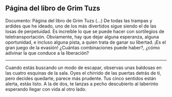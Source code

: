 ## Página del libro de Grim Tuzs
Documento: Página del libro de Grim Tuzs
(...) De todas las trampas y ardides que he ideado, uno de los más divertidos sigue siendo el de las losas de perpetuidad. Es increíble lo que se puede hacer con sortilegios de teletransportación. Obviamente, hay que dejar alguna esperanza, alguna oportunidad, e incluso alguna pista, a quien trata de ganar su libertad. ¡Es el gran juego de la evasión! ¿Cuántas combinaciones puede haber?, ¿cómo adivinar la que conduce a la liberación?
***
Cuando estás buscando un modo de escapar, observas unas baldosas en las cuatro esquinas de la sala. Oyes el chirrido de las puertas detrás de ti, pero decides quedarte, parece más prudente.
Tus cinco sentidos están alerta, estás listo.
A la de dos, te lanzas a pecho descubierto al laberinto esperando llegar con vida al otro lado.
